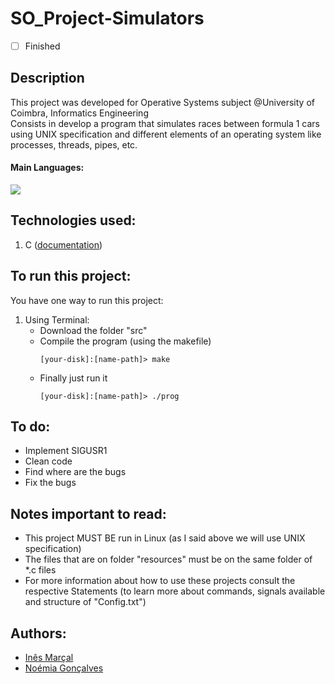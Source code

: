 # SO_Project-Simulators
- [ ] Finished

## Description
This project was developed for Operative Systems subject @University of Coimbra, Informatics Engineering <br>
Consists in develop a program that simulates races between formula 1 cars using UNIX specification and different elements of an operating system like processes, threads, pipes, etc.

#### Main Languages:
![](https://img.shields.io/badge/-C-333333?style=flat&logo=C%2B%2B&logoColor=5459E2) 

## Technologies used:
1. C ([documentation](https://devdocs.io/c/))

## To run this project:
You have one way to run this project:
1. Using Terminal:
    * Download the folder "src"
    * Compile the program (using the makefile)
      ```shellscript
      [your-disk]:[name-path]> make
      ```
    * Finally just run it<br>
      ```shellscript 
      [your-disk]:[name-path]> ./prog
      ```

## To do:
- Implement SIGUSR1
- Clean code
- Find where are the bugs
- Fix the bugs

## Notes important to read:
- This project MUST BE run in Linux (as I said above we will use UNIX specification)
- The files that are on folder "resources" must be on the same folder of *.c files
- For more information about how to use these projects consult the respective Statements (to learn more about commands, signals available and structure of "Config.txt")

## Authors:
- [Inês Marçal](https://github.com/inesmarcal)
- [Noémia Gonçalves](https://github.com/nowaymia)
